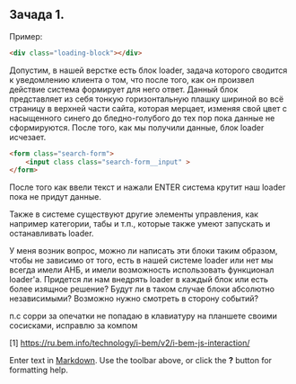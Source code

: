## Зачада 1.

Пример:

```html
<div class="loading-block"></div>
```

Допустим, в нашей верстке есть блок loader, задача которого сводится к уведомлению клиента о том, что после того, как он произвел действие система формирует для него ответ. Данный блок представляет из себя тонкую горизонтальную плашку шириной во всё страницу в верхней части сайта, которая мерцает, изменяя свой цвет с насыщенного синего до бледно-голубого до тех пор пока данные не сформируются. После того, как мы получили данные, блок loader исчезает.

```html
<form class="search-form">
    <input class class="search-form__input" >
</form>
```

После того как ввели текст и нажали ENTER система крутит наш loader пока не придут данные.

Также в системе существуют другие элементы управления, как например категории, табы и т.п., которые также умеют запускать и останавливать loader.

У меня возник вопрос, можно ли написать эти блоки таким образом, чтобы не зависимо от того, есть в нашей системе loader или нет мы всегда имели АНБ, и имели возможность использовать функционал loader'а. Придется ли нам внедрять loader в каждый блок или есть более изящное решение? Будут ли в таком случае блоки абсолютно независимыми? Возможно нужно смотреть в сторону событий?

п.с сорри за опечатки не попадаю в клавиатуру на планшете своими сосисками, исправлю за компом

[1] https://ru.bem.info/technology/i-bem/v2/i-bem-js-interaction/

Enter text in [Markdown](http://daringfireball.net/projects/markdown/). Use the toolbar above, or click the **?** button for formatting help.

